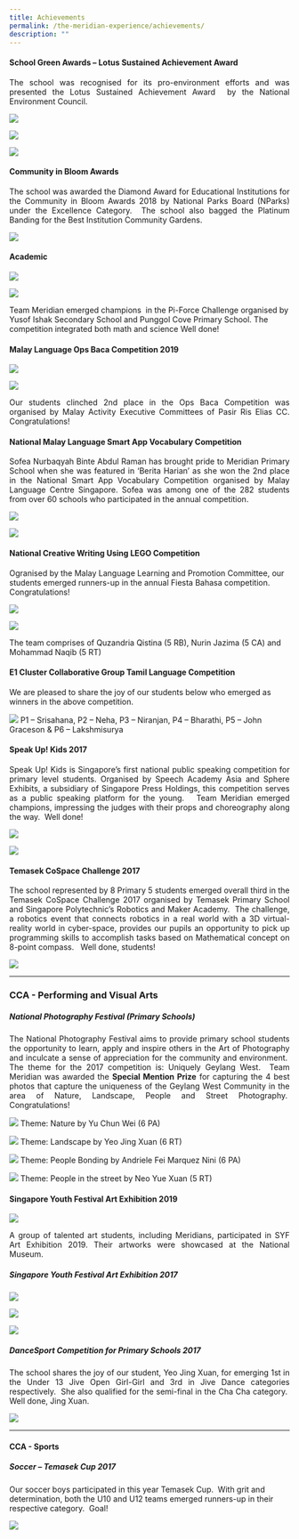 ```yaml
---
title: Achievements
permalink: /the-meridian-experience/achievements/
description: ""
---
```

#### School Green Awards – Lotus Sustained Achievement Award
<p align = "justify">The school was recognised for its pro-environment efforts and was presented the Lotus Sustained Achievement Award  by the National Environment Council.</p>

![](/images/The%20Meridian%20Experience/Achievements/Achievements-1.jpg)

![](/images/The%20Meridian%20Experience/Achievements/Achievements-2.jpg)

![](/images/The%20Meridian%20Experience/Achievements/Achievements-3.jpg)

#### Community in Bloom Awards
<p align = "justify">The school was awarded the Diamond Award for Educational Institutions for the Community in Bloom Awards 2018 by National Parks Board (NParks) under the Excellence Category.  The school also bagged the Platinum Banding for the Best Institution Community Gardens.</p>

![](/images/The%20Meridian%20Experience/Achievements/Achievements-4.jpg)

#### Academic

![](/images/The%20Meridian%20Experience/Achievements/Achievements-6.jpeg)

![](/images/The%20Meridian%20Experience/Achievements/Achievements-7.jpeg)

<p align = "jusify">Team Meridian emerged champions  in the Pi-Force Challenge organised by Yusof Ishak Secondary School and Punggol Cove Primary School. The competition integrated both math and science Well done!</p>

#### Malay Language Ops Baca Competition 2019
![](/images/The%20Meridian%20Experience/Achievements/Achievements-8.jpeg)

![](/images/The%20Meridian%20Experience/Achievements/Achievements-9.jpeg)

<p align = "justify">Our students clinched 2nd place in the Ops Baca Competition was organised by Malay Activity Executive Committees of Pasir Ris Elias CC. Congratulations!</p>

#### National Malay Language Smart App Vocabulary Competition
<p align = "justify">Sofea Nurbaqyah Binte Abdul Raman has brought pride to Meridian Primary School when she was featured in ‘Berita Harian’ as she won the 2nd place in the National Smart App Vocabulary Competition organised by Malay Language Centre Singapore. Sofea was among one of the 282 students from over 60 schools who participated in the annual competition.</p>

![](/images/The%20Meridian%20Experience/Achievements/Achievements-10.jpg)

![](/images/The%20Meridian%20Experience/Achievements/Achievements-11.jpg)

#### National Creative Writing Using LEGO Competition
Ogranised by the Malay Language Learning and Promotion Committee, our students emerged runners-up in the annual Fiesta Bahasa competition.  Congratulations!

![](/images/The%20Meridian%20Experience/Achievements/Achievements-12.jpg)

![](/images/The%20Meridian%20Experience/Achievements/Achievements-13.jpg)

The team comprises of Quzandria Qistina (5 RB), Nurin Jazima (5 CA) and Mohammad Naqib (5 RT)

#### E1 Cluster Collaborative Group Tamil Language Competition

We are pleased to share the joy of our students below who emerged as winners in the above competition.

![](/images/The%20Meridian%20Experience/Achievements/Achievements-14.jpg)
P1 – Srisahana, P2 – Neha, P3 – Niranjan, P4 – Bharathi, P5 – John Graceson & P6 – Lakshmisurya

#### Speak Up! Kids 2017

<p align = "justify">Speak Up! Kids is Singapore’s first national public speaking competition for primary level students. Organised by Speech Academy Asia and Sphere Exhibits, a subsidiary of Singapore Press Holdings, this competition serves as a public speaking platform for the young.   Team Meridian emerged champions, impressing the judges with their props and choreography along the way.  Well done!</p>

![](/images/The%20Meridian%20Experience/Achievements/Achievements-15.jpg)

![](/images/The%20Meridian%20Experience/Achievements/Achievements-16.jpg)

#### Temasek CoSpace Challenge 2017 

<p align = "justify">The school represented by 8 Primary 5 students emerged overall third in the Temasek CoSpace Challenge 2017 organised by Temasek Primary School and Singapore Polytechnic’s Robotics and Maker Academy.  The challenge, a robotics event that connects robotics in a real world with a 3D virtual-reality world in cyber-space, provides our pupils an opportunity to pick up programming skills to accomplish tasks based on Mathematical concept on 8-point compass.   Well done, students!</p>

![](/images/The%20Meridian%20Experience/Achievements/Achievements-17.jpg)
<hr>

### CCA - Performing and Visual Arts


##### National Photography Festival (Primary Schools)

<p align = "justify">The National Photography Festival aims to provide primary school students the opportunity to learn, apply and inspire others in the Art of Photography and inculcate a sense of appreciation for the community and environment.  The theme for the 2017 competition is: Uniquely Geylang West.  Team Meridian was awarded the <b>Special Mention Prize</b> for capturing the 4 best photos that capture the uniqueness of the Geylang West Community in the area of Nature, Landscape, People and Street Photography.  Congratulations!</p>

![](/images/The%20Meridian%20Experience/Achievements/Achievements-18.jpg)
Theme: Nature by Yu Chun Wei (6 PA)

![](/images/The%20Meridian%20Experience/Achievements/Achievements-19.jpg)
Theme: Landscape by Yeo Jing Xuan (6 RT)

![](/images/The%20Meridian%20Experience/Achievements/Achievements-20.jpg)
Theme: People Bonding by Andriele Fei Marquez Nini (6 PA)

![](/images/The%20Meridian%20Experience/Achievements/Achievements-21.jpg)
Theme: People in the street by Neo Yue Xuan (5 RT)

#### Singapore Youth Festival Art Exhibition 2019

![](/images/The%20Meridian%20Experience/Achievements/Achievements-22.jpeg)

<p align = "justify">A group of talented art students, including Meridians, participated in SYF Art Exhibition 2019. Their artworks were showcased at the National Museum.</p>

##### Singapore Youth Festival Art Exhibition 2017
![](/images/The%20Meridian%20Experience/Achievements/Achievements-23.jpg)

![](/images/The%20Meridian%20Experience/Achievements/Achievements-24.jpg)

![](/images/The%20Meridian%20Experience/Achievements/Achievements-25.jpg)

##### DanceSport Competition for Primary Schools 2017

<p align = "justify">The school shares the joy of our student, Yeo Jing Xuan, for emerging 1st in the Under 13 Jive Open Girl-Girl and 3rd in Jive Dance categories respectively.  She also qualified for the semi-final in the Cha Cha category.  Well done, Jing Xuan.</p>

![](/images/The%20Meridian%20Experience/Achievements/Achievements-26.jpg)

<hr>

#### CCA - Sports

##### Soccer – Temasek Cup 2017
Our soccer boys participated in this year Temasek Cup.  With grit and determination, both the U10 and U12 teams emerged runners-up in their respective category.  Goal!

![](/images/The%20Meridian%20Experience/Achievements/Achievements-27.jpg)